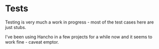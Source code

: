 # Tests

Testing is very much a work in progress - most of the test cases here are just stubs.

I've been using Hancho in a few projects for a while now and it seems to work fine - caveat emptor.
